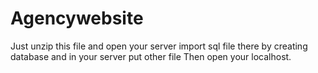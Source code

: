 # Agencywebsite

Just unzip this file and open your server import sql file there by creating database and in your server put other file 
Then open your localhost.
